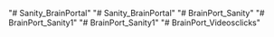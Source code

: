 "# Sanity_BrainPortal" 
"# Sanity_BrainPortal" 
"# BrainPort_Sanity" 
"# BrainPort_Sanity1" 
"# BrainPort_Sanity1" 
"# BrainPort_Videosclicks" 
